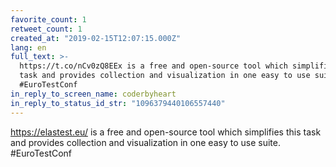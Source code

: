 ```yaml
---
favorite_count: 1
retweet_count: 1
created_at: "2019-02-15T12:07:15.000Z"
lang: en
full_text: >-
  https://t.co/nCv0zQ8EEx is a free and open-source tool which simplifies this
  task and provides collection and visualization in one easy to use suite.
  #EuroTestConf
in_reply_to_screen_name: coderbyheart
in_reply_to_status_id_str: "1096379440106557440"
---
```


<https://elastest.eu/> is a free and open-source tool which simplifies this task
and provides collection and visualization in one easy to use suite.
#EuroTestConf
